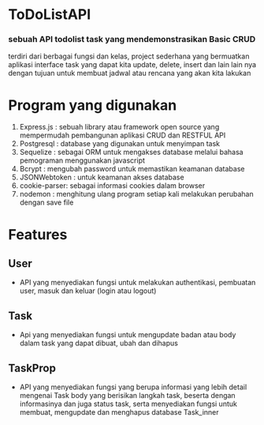 # ToDoListAPI
### sebuah API todolist task yang mendemonstrasikan Basic CRUD

terdiri dari berbagai fungsi dan kelas, project sederhana yang bermuatkan aplikasi interface task yang dapat kita update, delete, insert dan lain lain nya dengan tujuan untuk membuat jadwal atau rencana yang akan kita lakukan

# Program yang digunakan

1. Express.js : sebuah library atau framework open source yang mempermudah pembangunan aplikasi CRUD dan RESTFUL API
2. Postgresql : database yang digunakan untuk menyimpan task
3. Sequelize : sebagai ORM untuk mengakses database melalui bahasa pemograman menggunakan javascript
4. Bcrypt : mengubah password untuk memastikan keamanan database
5. JSONWebtoken : untuk keamanan akses database
6. cookie-parser: sebagai informasi cookies dalam browser
7. nodemon : menghitung ulang program setiap kali melakukan perubahan dengan save file

# Features

## User 
* API yang menyediakan fungsi untuk melakukan authentikasi, pembuatan user, masuk dan keluar (login atau logout)
## Task 
* Api yang menyediakan fungsi untuk mengupdate badan atau body dalam task yang dapat dibuat, ubah dan dihapus
## TaskProp
* API yang menyediakan fungsi yang berupa informasi yang lebih detail mengenai Task body yang berisikan langkah task, beserta dengan informasinya dan juga status task, serta menyediakan fungsi untuk membuat, mengupdate dan menghapus database Task_inner
